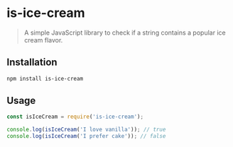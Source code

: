 # is-ice-cream

> A simple JavaScript library to check if a string contains a popular ice cream flavor.

## Installation

```bash
npm install is-ice-cream
```

<h2>Usage</h2>

```js
const isIceCream = require('is-ice-cream');

console.log(isIceCream('I love vanilla')); // true
console.log(isIceCream('I prefer cake')); // false
```